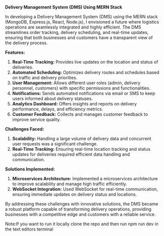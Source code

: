 **Delivery Management System (DMS) Using MERN Stack**

In developing a Delivery Management System (DMS) using the MERN stack (MongoDB, Express.js, React, Node.js), I envisioned a future where logistics operations are seamlessly integrated and highly efficient. The DMS streamlines order tracking, delivery scheduling, and real-time updates, ensuring that both businesses and customers have a transparent view of the delivery process.

**Features:**

1. **Real-Time Tracking:** Provides live updates on the location and status of deliveries.
2. **Automated Scheduling:** Optimizes delivery routes and schedules based on traffic and delivery priorities.
3. **User Management:** Allows different user roles (admin, delivery personnel, customers) with specific permissions and functionalities.
4. **Notifications:** Sends automated notifications via email or SMS to keep users informed about delivery statuses.
5. **Analytics Dashboard:** Offers insights and reports on delivery performance, delays, and efficiency metrics.
6. **Customer Feedback:** Collects and manages customer feedback to improve service quality.

**Challenges Faced:**

1. **Scalability:** Handling a large volume of delivery data and concurrent user requests was a significant challenge.
2. **Real-Time Tracking:** Ensuring real-time location tracking and status updates for deliveries required efficient data handling and communication.


**Solutions Implemented:**

1. **Microservices Architecture:** Implemented a microservices architecture to improve scalability and manage high traffic efficiently.
2. **WebSocket Integration:** Used WebSocket for real-time communication, ensuring immediate updates on delivery status and locations.


By addressing these challenges with innovative solutions, the DMS became a robust platform capable of transforming delivery operations, providing businesses with a competitive edge and customers with a reliable service.

Note:If you want to run it locally clone the repo and then run npm run dev in the text editors terminal
